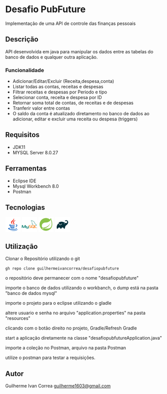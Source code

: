 # Desafio PubFuture
 Implementação de uma API de controle das finanças pessoais
 
 ## Descrição
 API desenvolvida em java para manipular os dados entre as tabelas do banco de dados e qualquer outra aplicação.
 ### Funcionalidade
 * Adicionar/Editar/Excluir (Receita,despesa,conta)
 * Listar todas as contas, receitas e despesas
 * Filtrar receitas e despesas por Periodo e tipo
 * Selecionar conta, receita e despesa por ID
 * Retornar soma total de contas, de receitas e de despesas
 * Tranferir valor entre contas
 * O saldo da conta é atualizado diretamento no banco de dados ao adicionar, editar e excluir uma receita ou despesa (triggers)
 
 ## Requisitos 
 * JDK11
 * MYSQL Server 8.0.27
 
 ## Ferramentas 
 * Eclipse IDE 
 * Mysql Workbench 8.0
 * Postman
 
 ## Tecnologias
 ![java](https://github.com/guilhermeivancorrea/desafiopubfuture/blob/main/documenta%C3%A7%C3%A3o/java.png)
 ![mysql](https://github.com/guilhermeivancorrea/desafiopubfuture/blob/main/documenta%C3%A7%C3%A3o/mysql.png)
 ![spring](https://github.com/guilhermeivancorrea/desafiopubfuture/blob/main/documenta%C3%A7%C3%A3o/spring.png)
 ![gradle](https://github.com/guilhermeivancorrea/desafiopubfuture/blob/main/documenta%C3%A7%C3%A3o/gradle.png)
 
 ## Utilização
 Clonar o Repositório utilizando o git
 ```
 gh repo clone guilhermeivancorrea/desafiopubfuture
 ```
 o repositório deve permanecer com o nome "desafiopubfuture"
 
 importe o banco de dados utilizando o workbanch, o dump está na pasta "banco de dados mysql"
 
 importe o projeto para o eclipse utilizando o gladle
 
 altere usuario e senha no arquivo "application.properties" na pasta "resources"
 
 clicando com o botão direito no projeto, Gradle/Refresh Gradle
 
 start a aplicação diretamente na classe "desafiopubfutureApplication.java"
 
 importe a coleção no Postman, arquivo na pasta Postman
 
 utilize o postman para testar a requisições.
 
 ## Autor
 Guilherme Ivan Correa
 guilherme1603@gmail.com
 
 
 
 
